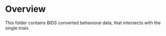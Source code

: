 # Overview
This folder contains BIDS converted behavioral data, that intersects with the single trials
